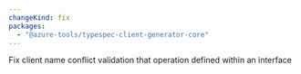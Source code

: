 ```yaml
---
changeKind: fix
packages:
  - "@azure-tools/typespec-client-generator-core"
---
```


Fix client name conflict validation that operation defined within an interface
